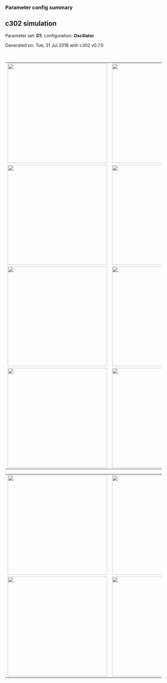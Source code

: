### Parameter config summary 
<h2>c302 simulation</h2>
<p>Parameter set: <b>D1</b>; configuration: <b>Oscillator</b></p>
<p>Generated on: Tue, 31 Jul 2018 with c302 v0.7.0</p><br/>
<table>

<tr>
  <td><a href="images/neurons_D1_Oscillator.png"><img alt=" " src="images/neurons_D1_Oscillator.png" height="320"/></a></td>
  <td><a href="images/traces_neuron_Oscillator_D1.png"><img alt=" " src="images/traces_neuron_Oscillator_D1.png" height="320"/></a></td>
</tr>

<tr>
  <td><a href="images/neuron_activity_D1_Oscillator.png"><img alt=" " src="images/neuron_activity_D1_Oscillator.png" height="320"/></a></td>
  <td><a href="images/traces_neuron_activity_Oscillator_D1.png"><img alt=" " src="images/traces_neuron_activity_Oscillator_D1.png" height="320"/></a></td>
</tr>

<tr>
  <td><a href="images/muscles_D1_Oscillator.png"><img alt=" " src="images/muscles_D1_Oscillator.png" height="320"/></a></td>
  <td><a href="images/traces_muscles_Oscillator_D1.png"><img alt=" " src="images/traces_muscles_Oscillator_D1.png" height="320"/></a></td>
</tr>

<tr>
  <td><a href="images/muscle_activity_D1_Oscillator.png"><img alt=" " src="images/muscle_activity_D1_Oscillator.png" height="320"/></a></td>
  <td><a href="images/traces_muscles_activity_Oscillator_D1.png"><img alt=" " src="images/traces_muscles_activity_Oscillator_D1.png" height="320"/></a></td>
</tr>
</table>
<table>

<tr><td><a href="images/c302_D1_Oscillator_exc_to_neurons.png"><img alt=" " src="images/c302_D1_Oscillator_exc_to_neurons.png" height="320"/></a></td>

  <td><a href="images/c302_D1_Oscillator_inh_to_neurons.png"><img alt=" " src="images/c302_D1_Oscillator_inh_to_neurons.png" height="320"/></a></td>

  <td><a href="images/c302_D1_Oscillator_elec_neurons_neurons.png"><img alt=" " src="images/c302_D1_Oscillator_elec_neurons_neurons.png" height="320"/></a></td></tr>

<tr><td><a href="images/c302_D1_Oscillator_exc_to_muscles.png"><img alt=" " src="images/c302_D1_Oscillator_exc_to_muscles.png" height="320"/></a></td>

  <td><a href="images/c302_D1_Oscillator_inh_to_muscles.png"><img alt=" " src="images/c302_D1_Oscillator_inh_to_muscles.png" height="320"/></a></td></tr>
</table>
